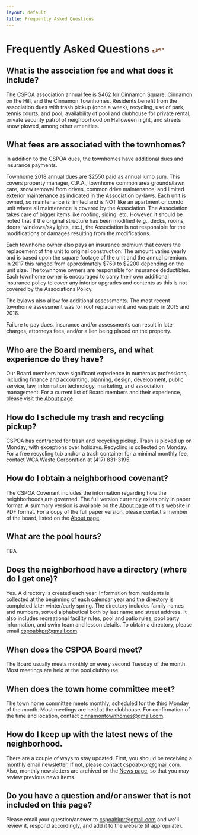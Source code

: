 ```yaml
---
layout: default
title: Frequently Asked Questions
---
```


# Frequently Asked Questions <img width="33" height="14" src="/images/title-flourish.png"/>

## What is the association fee and what does it include?
The CSPOA association annual fee is $462 for Cinnamon Square, Cinnamon on the Hill, and the Cinnamon Townhomes. Residents benefit from the association dues with trash pickup (once a week), recycling, use of park, tennis courts, and pool, availability of pool and clubhouse for private rental, private security patrol of neighborhood on Halloween night, and streets snow plowed, among other amenities.

## What fees are associated with the townhomes?
In addition to the CSPOA dues, the townhomes have additional dues and insurance payments.

Townhome 2018 annual dues are $2550 paid as annual lump sum. This covers property manager, C.P.A., townhome common area grounds/lawn care, snow removal from drives, common drive maintenance, and limited exterior maintenance as indicated in the Association by-laws. Each unit is owned, so maintenance is limited and is NOT like an apartment or condo unit where all maintenance is covered by the Association. The Association takes care of bigger items like roofing, siding, etc. However, it should be noted that if the original structure has been modified (e.g., decks, rooms, doors, windows/skylights, etc.), the Association is not responsible for the modifications or damages resulting from the modifications.

Each townhome owner also pays an insurance premium that covers the replacement of the unit to original construction. The amount varies yearly and is based upon the square footage of the unit and the annual premium. In 2017 this ranged from approximately $750 to $2200 depending on the unit size. The townhome owners are responsible for insurance deductibles. Each townhome owner is encouraged to carry their own additional insurance policy to cover any interior upgrades and contents as this is not covered by the Associations Policy.

The bylaws also allow for additional assessments. The most recent townhome assessment was for roof replacement and was paid in 2015 and 2016.

Failure to pay dues, insurance and/or assessments can result in late charges, attorneys fees, and/or a lien being placed on the property.

## Who are the Board members, and what experience do they have?
Our Board members have significant experience in numerous professions, including finance and accounting, planning, design, development, public service, law, information technology, marketing, and association management. For a current list of Board members and their experience, please visit the <a href="about.asp#theboard">About page</a>.

## How do I schedule my trash and recycling pickup?
CSPOA has contracted for trash and recycling pickup. Trash is picked up on Monday, with exceptions over holidays.  Recycling is collected on Monday. For a free recycling tub and/or a trash container for a minimal monthly fee, contact WCA Waste Corporation at (417) 831-3195.

## How do I obtain a neighborhood covenant?
The CSPOA Covenant includes the information regarding how the neighborhoods are governed.  The full version currently exists only in paper format. A summary version is available on the <a href="about.asp#covenant">About page</a> of this website in PDF format. For a copy of the full paper version, please contact a member of the board, listed on the <a href="about.asp#theboard">About page</a>.

## What are the pool hours?
TBA

## Does the neighborhood have a directory (where do I get one)?
Yes. A directory is created each year. Information from residents is collected at the beginning of each calendar year and the directory is completed later winter/early spring. The directory includes family names and numbers, sorted alphabetical both by last name and street address. It also includes recreational facility rules, pool and patio rules, pool party information, and swim team and lesson details. To obtain a directory, please email <a href="mailto:cspoabkpr@gmail.com">cspoabkpr@gmail.com</a>.

## When does the CSPOA Board meet?
The Board usually meets monthly on every second Tuesday of the month. Most meetings are held at the pool clubhouse.

## When does the town home committee meet?
The town home committee meets monthly, scheduled for the third Monday of the month. Most meetings are held at the clubhouse. For confirmation of the time and location, contact <a href="mailto:cinnamontownhomes@gmail.com">cinnamontownhomes@gmail.com</a>.

## How do I keep up with the latest news of the neighborhood.
There are a couple of ways to stay updated. First, you should be receiving a monthly email newsletter. If not, please contact <a href="mailto:cspoabkpr@gmail.com" >cspoabkpr@gmail.com</a>. Also, monthly newsletters are archived on the <a href="news.asp">News page</a>, so that you may review previous news items.

## Do you have a question and/or answer that is not included on this page?
Please email your question/answer to <a href="mailto:cspoabkpr@gmail.com">cspoabkpr@gmail.com</a> and we'll review it, respond accordingly, and add it to the website (if appropriate).

